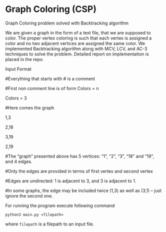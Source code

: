 # Graph Coloring (CSP)
Graph Coloring problem solved with Backtracking algorithm

We are given a graph in the form of a text file, that we are supposed to color.  The proper vertex coloring is such that each vertex is assigned a color and no two adjacent vertices are assigned the same color. We implemented Backtracking algorithm along with MCV, LCV, and AC-3 techniques to solve the problem. Detailed report on implementation is placed in the repo.

Input Format 

#Everything that starts with # is a comment 

#First non comment line is of form Colors = n  

Colors = 3

#Here comes the graph 

1,3 

2,18

3,19

2,19

#The “graph” presented above has 5 vertices: “1”, “2”, “3”, “18” and “19”, and 4 edges. 

#Only the edges are provided in terms of first vertex and second vertex 

#Edges are undirected: 1 is adjacent to 3, and 3 is adjacent to 1. 

#In some graphs, the edge may be included twice (1,3) as well as (3,1) – just ignore the second one.

For running the program execute following command

```python3 main.py <filepath>```

where ```filepath``` is a filepath to an input file.
